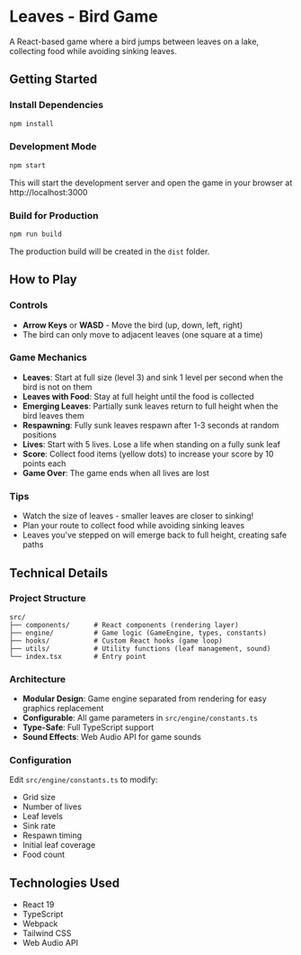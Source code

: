 # Leaves - Bird Game

A React-based game where a bird jumps between leaves on a lake, collecting food while avoiding sinking leaves.

## Getting Started

### Install Dependencies
```bash
npm install
```

### Development Mode
```bash
npm start
```
This will start the development server and open the game in your browser at http://localhost:3000

### Build for Production
```bash
npm run build
```
The production build will be created in the `dist` folder.

## How to Play

### Controls
- **Arrow Keys** or **WASD** - Move the bird (up, down, left, right)
- The bird can only move to adjacent leaves (one square at a time)

### Game Mechanics
- **Leaves**: Start at full size (level 3) and sink 1 level per second when the bird is not on them
- **Leaves with Food**: Stay at full height until the food is collected
- **Emerging Leaves**: Partially sunk leaves return to full height when the bird leaves them
- **Respawning**: Fully sunk leaves respawn after 1-3 seconds at random positions
- **Lives**: Start with 5 lives. Lose a life when standing on a fully sunk leaf
- **Score**: Collect food items (yellow dots) to increase your score by 10 points each
- **Game Over**: The game ends when all lives are lost

### Tips
- Watch the size of leaves - smaller leaves are closer to sinking!
- Plan your route to collect food while avoiding sinking leaves
- Leaves you've stepped on will emerge back to full height, creating safe paths

## Technical Details

### Project Structure
```
src/
├── components/      # React components (rendering layer)
├── engine/          # Game logic (GameEngine, types, constants)
├── hooks/           # Custom React hooks (game loop)
├── utils/           # Utility functions (leaf management, sound)
└── index.tsx        # Entry point
```

### Architecture
- **Modular Design**: Game engine separated from rendering for easy graphics replacement
- **Configurable**: All game parameters in `src/engine/constants.ts`
- **Type-Safe**: Full TypeScript support
- **Sound Effects**: Web Audio API for game sounds

### Configuration
Edit `src/engine/constants.ts` to modify:
- Grid size
- Number of lives
- Leaf levels
- Sink rate
- Respawn timing
- Initial leaf coverage
- Food count

## Technologies Used
- React 19
- TypeScript
- Webpack
- Tailwind CSS
- Web Audio API
